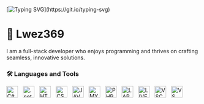 [![Typing SVG](https://readme-typing-svg.demolab.com?font=Fira+Code&pause=1000&color=F749F6&center=true&random=false&width=600&lines=I+am+always+doing+that;+which+I+cannot+do+in+order;that+I+may+learn+how+to+do+IT.;~LWEZ369~)](https://git.io/typing-svg)
# 🦅 Lwez369
I am a full-stack developer who enjoys programming and thrives on crafting seamless, innovative solutions.
### 🛠️ Languages and Tools
<img align="left" alt="C#" width="30px" style="padding-right:10px;" src="https://cdn.jsdelivr.net/gh/devicons/devicon@latest/icons/csharp/csharp-plain.svg"/>
<img align="left" alt=".net" width="30px" style="padding-right:10px;" src="https://cdn.jsdelivr.net/gh/devicons/devicon@latest/icons/dot-net/dot-net-plain-wordmark.svg" />
<img align="left" alt="HTML5" width="30px" style="padding-right:10px;" src="https://cdn.jsdelivr.net/gh/devicons/devicon@latest/icons/html5/html5-plain-wordmark.svg" />
<img align="left" alt="CSS" width="30px" style="padding-right:10px;" src="https://cdn.jsdelivr.net/gh/devicons/devicon@latest/icons/css3/css3-plain-wordmark.svg" />
<img align="left" alt="JAVASCRIPT" width="30px" style="padding-right:10px;" src="https://cdn.jsdelivr.net/gh/devicons/devicon@latest/icons/javascript/javascript-original.svg" />
<img align="left" alt="MYSQL" width="30px" style="padding-right:10px;" src="https://cdn.jsdelivr.net/gh/devicons/devicon@latest/icons/mysql/mysql-original-wordmark.svg" />
<img align="left" alt="PHP" width="30px" style="padding-right:10px;" src="https://cdn.jsdelivr.net/gh/devicons/devicon@latest/icons/php/php-original.svg" />
<img align="left" alt="LARAVEL" width="30px" style="padding-right:10px;" src="https://cdn.jsdelivr.net/gh/devicons/devicon@latest/icons/laravel/laravel-original.svg" />
<img align="left" alt="LIVEWIRE" width="30px" style="padding-right:10px;" src="https://cdn.jsdelivr.net/gh/devicons/devicon@latest/icons/livewire/livewire-plain-wordmark.svg" />
<img align="left" alt="VSCODE" width="30px" style="padding-right:10px;" src="https://cdn.jsdelivr.net/gh/devicons/devicon@latest/icons/vscode/vscode-original.svg" />
<img align="left" alt="VS" width="30px" style="padding-right:10px;" src="https://cdn.jsdelivr.net/gh/devicons/devicon@latest/icons/visualstudio/visualstudio-original.svg" />                                                                               
<!--WPF & ASP.NET & BLAZOR no icon-->
